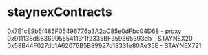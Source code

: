 # staynexContracts

0x7E1cE9b5f485F05496776a3A2aC85e0dFbc04D68 - proxy
0x911138d5636995554113f1f2335BF359365393db - STAYNEX20
0x58B44F027db1A62076B5B89927d18331e80Ae35E - STAYNEX721

